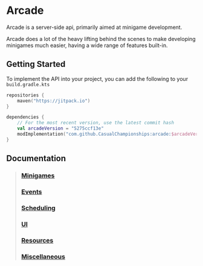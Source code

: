 # Arcade

Arcade is a server-side api, primarily aimed at minigame development.

Arcade does a lot of the heavy lifting behind the scenes to make developing minigames
much easier, having a wide range of features built-in.

## Getting Started

To implement the API into your project, you can add the
following to your `build.gradle.kts`

```kts
repositories {
    maven("https://jitpack.io")
}

dependencies {
    // For the most recent version, use the latest commit hash
    val arcadeVersion = "5275ccf13e"
    modImplementation("com.github.CasualChampionships:arcade:$arcadeVersion")
}
```

## Documentation

> ### [Minigames](./docs/minigames.md)
> ### [Events](./docs/events.md)
> ### [Scheduling](./docs/scheduling.md)
> ### [UI](./docs/ui.md)
> ### [Resources](./docs/resources.md)
> ### [Miscellaneous](./docs/miscellaneous.md)

